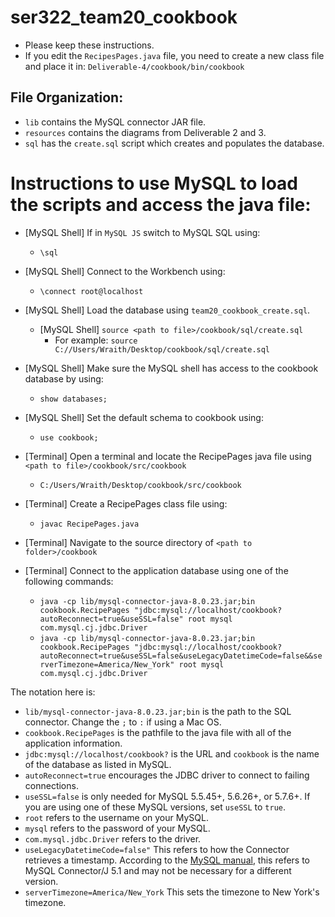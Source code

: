 # ser322_team20_cookbook

- Please keep these instructions.
- If you edit the `RecipesPages.java` file, you need to create a new class file and place it in: `Deliverable-4/cookbook/bin/cookbook`

## File Organization:

- `lib` contains the MySQL connector JAR file.
- `resources` contains the diagrams from Deliverable 2 and 3.
- `sql` has the `create.sql` script which creates and populates the database.

# Instructions to use MySQL to load the scripts and access the java file:

- [MySQL Shell] If in `MySQL JS` switch to MySQL SQL using:
  - `\sql`
- [MySQL Shell] Connect to the Workbench using:
  - `\connect root@localhost`
- [MySQL Shell] Load the database using `team20_cookbook_create.sql`. 
  - [MySQL Shell] `source <path to file>/cookbook/sql/create.sql`
    - For example: `source C://Users/Wraith/Desktop/cookbook/sql/create.sql`
- [MySQL Shell] Make sure the MySQL shell has access to the cookbook database by using:
  - `show databases;`
- [MySQL Shell] Set the default schema to cookbook using:
  - `use cookbook;`

- [Terminal] Open a terminal and locate the RecipePages java file using `<path to file>/cookbook/src/cookbook`
  - `C:/Users/Wraith/Desktop/cookbook/src/cookbook`
- [Terminal] Create a RecipePages class file using:
  - `javac RecipePages.java`
- [Terminal] Navigate to the source directory of `<path to folder>/cookbook`
- [Terminal] Connect to the application database using one of the following commands:
  - `java -cp lib/mysql-connector-java-8.0.23.jar;bin cookbook.RecipePages "jdbc:mysql://localhost/cookbook?autoReconnect=true&useSSL=false" root mysql com.mysql.cj.jdbc.Driver`
  - `java -cp lib/mysql-connector-java-8.0.23.jar;bin cookbook.RecipePages "jdbc:mysql://localhost/cookbook?autoReconnect=true&useSSL=false&useLegacyDatetimeCode=false&&serverTimezone=America/New_York" root mysql com.mysql.cj.jdbc.Driver`

The notation here is:
- `lib/mysql-connector-java-8.0.23.jar;bin` is the path to the SQL connector. Change the `;` to `:` if using a Mac OS.
- `cookbook.RecipePages` is the pathfile to the java file with all of the application information.
- `jdbc:mysql://localhost/cookbook?` is the URL and `cookbook` is the name of the database as listed in MySQL.
- `autoReconnect=true` encourages the JDBC driver to connect to failing connections. 
- `useSSL=false` is only needed for MySQL 5.5.45+, 5.6.26+, or 5.7.6+. If you are using one of these MySQL versions, set `useSSL` to `true`.
- `root` refers to the username on your MySQL.
- `mysql` refers to the password of your MySQL.
- `com.mysql.jdbc.Driver` refers to the driver.
- `useLegacyDatetimeCode=false"` This refers to how the Connector retrieves a timestamp. According to the [MySQL manual](https://dev.mysql.com/doc/connector-j/5.1/en/connector-j-usagenotes-known-issues-limitations.html), this refers to MySQL Connector/J 5.1 and may not be necessary for a different version.
- `serverTimezone=America/New_York` This sets the timezone to New York's timezone.